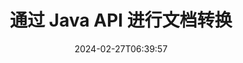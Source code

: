 ---
############################# Static ############################
layout: "landing"
date: 2024-02-27T06:39:57
draft: false

product: "Conversion"
product_tag: "conversion"
platform: Java
platform_tag: java

############################# Drop-down ############################
supported_platforms:
  items:
    # supported_platforms loop
    - title: ".NET"
      tag: "net"
    # supported_platforms loop
    - title: "Java"
      tag: "java"
    # supported_platforms loop
    - title: "Node.js"
      tag: "nodejs-java" 
    # supported_platforms loop
    - title: "Python"
      tag: "python-net" 

############################# Head ############################
head_title: "Java文档转换API |转换 PDF、Word、Excel、PPTX、HTML 和图像"
head_description: "Java 文档转换 API。转换 PDF、Word、DOC、DOCX、Excel、电子表格、PPT、PPTX、HTML、PSD、MPT、MPP、电子邮件、MSG、EMLX、A​​utoCAD 和图像文件格式。"

############################# Header ############################
title: "通过 Java API 进行文档转换"
description: "强大的转换 API，可转换 PDF、Microsoft Office、HTML、电子书和图像文件"
words:
  for: "for"

actions:
  main: "免费 Maven 下载"
  main_link: "https://releases.groupdocs.com/java/repo/com/groupdocs/groupdocs-conversion/"
  alt: "许可"
  alt_link: "https://purchase.groupdocs.com/pricing/conversion/java"
  title: "准备好开始了吗？"
  description: "免费试用 GroupDocs.Conversion 功能或申请许可证"

release:
  title: "版本 {0} 已发布"
  notes: "看看有什么新鲜事"
  downloads: "下载"
  link: "https://releases.groupdocs.com/conversion/java/release-notes/latest/"

code:
  title: "如何用Java转换PDF文件"
  more: "更多示例"
  more_link: "https://github.com/groupdocs-conversion/GroupDocs.Conversion-for-Java"
  install: |
    <dependencies>
      <dependency>
        <groupId>com.groupdocs</groupId>
        <artifactId>groupdocs-conversion</artifactId>
        <version>{0}</version>
      </dependency>
    </dependencies>

    <repositories>
      <repository>
        <id>repository.groupdocs.com</id>
        <name>GroupDocs Repository</name>
        <url>https://repository.groupdocs.com/repo/</url>
      </repository>
    </repositories>
  content: |
    ```java {style=abap}
    // 加载源 PDF 文件 
    Converter converter = new Converter("resume.pdf");
    
    // 设置转换选项  
    WordProcessingConvertOptions convertOptions = 
        new WordProcessingConvertOptions();

    // 将 PDF 转换为 DOCX
    converter.convert("resume.docx", convertOptions);
    ```
############################# Overview ############################
overview:
  enable: true
  title: "GroupDocs.Conversion 概览"
  description: "探索 API 的功能，以便在 Java 应用程序中快速、完美地转换 PDF、Microsoft Office、HTML、电子书和图像文件"
  features:
    # feature loop
    - title: "简化转换"
      content: "借助 GroupDocs.Conversion API，您可以轻松地将不同格式的文档转换为 PDF、Microsoft Office、HTML、电子书和图像文件。 API 提供灵活而强大的选项，确保整个转换过程中内容和文档结构的完整性。"

    # feature loop
    - title: "轻松切换格式"
      content: "使用 GroupDocs.Conversion API 的过程非常简单，只需要一种方法和一组选项即可轻松在不同格式之间切换。"

    # feature loop
    - title: "跨平台兼容性"
      content: "探索具有固有跨平台兼容性的转换解决方案，满足更广泛的用户群，并确保在各种环境中实现最佳性能，满足您的所有文档转换要求。"

############################# Platforms ############################
platforms:
  enable: true
  title: "平台独立性"
  description: "GroupDocs.Conversion for Java 支持以下操作系统、框架和包管理器"
  items:
    # platform loop
    - title: "Amazon"
      image: "amazon"
    # platform loop
    - title: "Docker"
      image: "docker"
    # platform loop
    - title: "Azure"
      image: "azure"
    # platform loop
    - title: "Eclipse"
      image: "eclipse"
    # platform loop
    - title: "IntelliJ"
      image: "intellij"
    # platform loop
    - title: "Windows"
      image: "windows"
    # platform loop
    - title: "Linux"
      image: "linux"
    # platform loop
    - title: "Maven"
      image: "maven"


############################# File formats ############################
formats:
  enable: true
  title: "支持的文件格式"
  description: |
    GroupDocs.Conversion for Java 支持以下[文件格式](https://docs.groupdocs.com/conversion/java/supported-file-formats/) 的操作。
  groups:
    # group loop
    - color: "green"
      content: |
        ### 文档格式
        * **Documents:** PDF, XPS, TEX
        * **Word:** DOC, DOCX, DOCM, DOT, DOTX, DOTM, RTF, TXT
        * **PowerPoint:** PPT, PPTX, PPS, PPSX, ODP, OTP
        * **Excel:** XLS, XLSX, XLSM, XLSB, XLTM, XLTX, XLT, XLAM
        * **Visio:** VSDX, VSDM, VSSX, VSTX, VSTM, VSSM, VSX, VTX, VDX
        * **OpenDocument:** ODT, OTT, ODS
    # group loop
    - color: "blue"
      content: |
        ### 图像与多媒体
        * **Images:** BMP, JPEG, PNG, GIF, TIFF, SVG, PS
        * **Diagram:** VSDX, DRAW, LUCIDCHART
        * **CAD & GIS:** DWG, DXF, DWF, IFC, SHP, KML, GEOJSON
        * **Audio:** MP3, WAV, FLAC, AAC, OGG
        * **Video:** MP4, AVI, MKV, MOV, WMV
        * **3D & Vector:** SVG, AI, EPS, CDR, STL, OBJ, FBX, DAE, GLB     
      # group loop
    - color: "red"
      content: |
        ### 其他格式        
        * **eBook:** EPUB, MOBI, AZW, FB2
        * **Web:**  HTML, MHTML, MHT
        * **Archives:** ZIP, TAR, RAR, 7Z, BZ2, GZ
        * **Email & Outlook:** PST, OST, MSG, EML
        * **Finance:** QFX, OFX
        * **OneNote:**  ONE

############################# Features ############################
features:
  enable: true
  title: "GroupDocs.Conversion 功能"
  description: "将 PDF 和 Office 文档无缝转换为 HTML、JPG、PNG、BMP、TIFF、SVG 和许多其他格式。 Java API 的 GroupDocs.Conversion 旨在易于使用并集成到您的项目中。它支持所有流行的文档格式，并能够自定义转换过程。"

  items:
    # feature loop
    - icon: "merge"
      title: "多格式转换"
      content: "轻松在各种格式之间转换文件，包括 PDF、DOCX、XLSX、PPTX 等。"

    # feature loop
    - icon: "split"
      title: "高保真输出"
      content: "在转换过程中保留文档的原始质量和格式。"

    # feature loop
    - icon: "move"
      title: "转换多个文件"
      content: "转换多个文件并将它们组合成一个存档，从而简化转换内容的组织。"

    # feature loop
    - icon: "remove"
      title: "多页文档到图像"
      content: "将多页文档逐页转换为图像，从而能够精确控制转换过程并促进基于图像的文档提取和分析。"

    # feature loop
    - icon: "rotate"
      title: "可定制的设置"
      content: "微调分辨率、质量和布局等转换参数以满足特定要求。"

    # feature loop
    - icon: "swap"
      title: "安全处理"
      content: "通过受密码保护的文件转换选项确保数据隐私。"

    # feature loop
    - icon: "extract"
      title: "API集成"
      content: "将转换功能无缝集成到您的 Java 应用程序中，使其成为您工作流程的无缝组成部分。"

    # feature loop
    - icon: "orientation"
      title: "稳健的转换"
      content: "确保可靠且无错误的文件转换，保证转换后文档的准确性和完整性。"

    # feature loop
    - icon: "preview"
      title: "转换档案中的文档"
      content: "从档案中提取并转换文档，从而能够转换压缩文件中存储的内容。"

############################# Code samples ############################
code_samples:
  enable: true
  title: "代码示例"
  description: "Java 操作的典型 GroupDocs.Conversion 的一些用例"
  items:
    # code sample loop
    - title: "将 PDF 转换为图像"
      content: |
        常见的情况是将整个 PDF 文档或特定页面转换为图像集合。 GroupDocs.Conversion for Java 提供将 PDF 转换为各种图像格式的功能，例如 TIFF、JPG、PNG、GIF、BMP 等。  
        您可以使用 ImageFileType 类选择您喜欢的图像格式。
        {{< landing/code title="在 Java 中将 PDF 转换为 PNG">}}
        ```java {style=abap}
        import com.groupdocs.conversion.Converter;
        import com.groupdocs.conversion.filetypes.ImageFileType;
        import com.groupdocs.conversion.options.convert.ImageConvertOptions;
        //...

        // 加载源 PDF 文件
        Converter converter = new Converter("resume.pdf");
        
        // 设置转换选项并指定输出图像类型
        ImageConvertOptions convertOptions = new ImageConvertOptions();
        convertOptions.setFormat(ImageFileType.Png);

        // 将 PDF 文档的每一页转换为 PNG
        converter.convert("page.png", convertOptions);
        ```
        {{< /landing/code >}}
    # code sample loop
    - title: "转换大文档的一部分"
      content: |
        使用 GroupDocs.Conversion for Java，您可以轻松地从冗长的文档中转换特定页面。  
        根据您的要求，您有两种方法可以实现此目的。您可以转换一系列页面或转换特定页面。
        {{< landing/code title="在 Java 中将 DOCX（第 2-4 页）转换为 PDF">}}
        ```java {style=abap}   
        import com.groupdocs.conversion.Converter;
        import com.groupdocs.conversion.options.convert.PdfConvertOptions;
        //...

        // 加载源 DOCX 文件
        Converter converter = new Converter("booklet.docx");
           
        // 设置选项并指定要转换的页面范围
        PdfConvertOptions convertOptions = new PdfConvertOptions();
        convertOptions.setPageNumber(2);
        convertOptions.setPagesCount(3);

        // 将第 2-4 页转换为 PDF
        converter.convert("pages-2-4.pdf", convertOptions);
        ```
        {{< /landing/code >}}
        
---